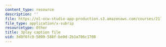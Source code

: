 ```yaml
---
content_type: resource
description: ''
file: https://ol-ocw-studio-app-production.s3.amazonaws.com/courses/21l-011-the-film-experience-fall-2013/3d8f6fc95899588fbe0d2b1a786c1708_vtViG3o2mgg.vtt
file_type: application/x-subrip
resourcetype: Other
title: 3play caption file
uid: 3d8f6fc9-5899-588f-be0d-2b1a786c1708
---
```

